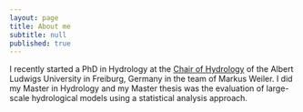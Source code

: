 ```yaml
---
layout: page
title: About me
subtitle: null
published: true
---
```


I recently started a PhD in Hydrology at the [Chair of Hydrology](http://www.hydro.uni-freiburg.de/) of the Albert Ludwigs University in Freiburg, Germany in the team of Markus Weiler.
I did my Master in Hydrology and my Master thesis was the evaluation of large-scale hydrological models using a statistical analysis approach.
